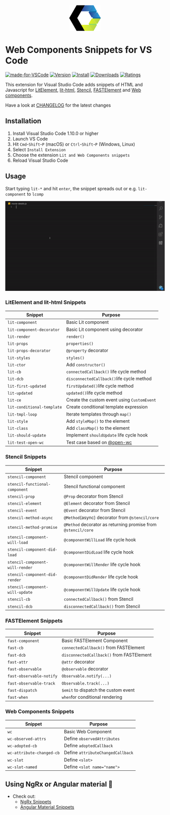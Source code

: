 <p align="center">
  <img width="100" src="https://raw.githubusercontent.com/hardikpthv/vscode-lit-snippets/master/images/logo.png">
</p>

# Web Components Snippets for VS Code

[![made-for-VSCode](https://img.shields.io/badge/Made%20for-VSCode-1f425f.svg)](https://code.visualstudio.com/)
[![Version](https://vsmarketplacebadge.apphb.com/version/hardikpthv.lit-snippets.svg)](https://marketplace.visualstudio.com/items?itemName=hardikpthv.lit-snippets)
[![Install](https://vsmarketplacebadge.apphb.com/installs/hardikpthv.lit-snippets.svg)](https://marketplace.visualstudio.com/items?itemName=hardikpthv.lit-snippets)
[![Downloads](https://vsmarketplacebadge.apphb.com/downloads-short/hardikpthv.lit-snippets.svg)](https://marketplace.visualstudio.com/items?itemName=hardikpthv.lit-snippets)
[![Ratings](https://vsmarketplacebadge.apphb.com/rating-short/hardikpthv.lit-snippets.svg)](https://marketplace.visualstudio.com/items?itemName=hardikpthv.lit-snippets)

This extension for Visual Studio Code adds snippets of HTML and Javascript for [LitElement](https://lit-element.polymer-project.org), [lit-html](https://lit-html.polymer-project.org), [Stencil](https://stenciljs.com/), [FASTElement](https://www.fast.design/docs/fast-element/getting-started◊) and [Web components](https://www.webcomponents.org/introduction).

Have a look at [CHANGELOG](CHANGELOG.md) for the latest changes

## Installation

1.  Install Visual Studio Code 1.10.0 or higher
1.  Launch VS Code
1.  Hit `Cmd`-`Shift`-`P` (macOS) or `Ctrl`-`Shift`-`P` (Windows, Linux)
1.  Select `Install Extension`
1.  Choose the extension `Lit and Web Components snippets`
1.  Reload Visual Studio Code

## Usage

Start typing `lit-*` and hit `enter`, the snippet spreads out or e.g. `lit-component` to `lcomp`

![Use Extension](images/usage.gif)

### LitElement and lit-html Snippets

| Snippet                    | Purpose                                                                         |
| -------------------------- | ------------------------------------------------------------------------------- |
| `lit-component`            | Basic Lit component                                                             |
| `lit-component-decorator`  | Basic Lit component using decorator                                             |
| `lit-render`               | `render()`                                                                      |
| `lit-props`                | `properties()`                                                                  |
| `lit-props-decorator`      | `@property` decorator                                                           |
| `lit-styles`               | `styles()`                                                                      |
| `lit-ctor`                 | Add `constructor()`                                                             |
| `lit-cb`                   | `connectedCallback()` life cycle method                                         |
| `lit-dcb`                  | `disconnectedCallback()`life cycle method                                       |
| `lit-first-updated`        | `firstUpdated()`life cycle method                                               |
| `lit-updated`              | `updated()`life cycle method                                                    |
| `lit-ce`                   | Create the custom event using `CustomEvent`                                     |
| `lit-conditional-template` | Create conditional template expression                                          |
| `lit-tmpl-loop`            | Iterate templates through `map()`                                               |
| `lit-style`                | Add `styleMap()` to the element                                                 |
| `lit-class`                | Add `classMap()` to the element                                                 |
| `lit-should-update`        | Implement `shouldUpdate` life cycle hook                                        |
| `lit-test-open-wc`         | Test case based on [@open-wc](https://open-wc.org/testing/testing-helpers.html) |

### Stencil Snippets

| Snippet                         | Purpose                                                       |
| ------------------------------- | ------------------------------------------------------------- |
| `stencil-component`             | Stencil component                                             |
| `stencil-functional-component`  | Stencil functional component                                  |
| `stencil-prop`                  | `@Prop` decorator from Stencil                                |
| `stencil-element`               | `@Element` decorator from Stencil                             |
| `stencil-event`                 | `@Event` decorator from Stencil                               |
| `stencil-method-async`          | `@Method`(async) decorator from `@stencil/core`               |
| `stencil-method-promise`        | `@Method` decorator as returning promise from `@stencil/core` |
| `stencil-component-will-load`   | `@componentWillLoad` life cycle hook                          |
| `stencil-component-did-load`    | `@componentDidLoad` life cycle hook                           |
| `stencil-component-will-render` | `@componentWillRender` life cycle hook                        |
| `stencil-component-did-render`  | `@componentDidRender` life cycle hook                         |
| `stencil-component-will-update` | `@componentWillUpdate` life cycle hook                        |
| `stencil-cb`                    | `connectedCallback()` from Stencil                            |
| `stencil-dcb`                   | `disconnectedCallback()` from Stencil                         |

### FASTElement Snippets

| Snippet                  | Purpose                                   |
| ------------------------ | ----------------------------------------- |
| `fast-component`         | Basic FASTElement Component               |
| `fast-cb`                | `connectedCallback()` from FASTElement    |
| `fast-dcb`               | `disconnectedCallback()` from FASTElement |
| `fast-attr`              | `@attr` decorator                         |
| `fast-observable`        | `@observable` decorator                   |
| `fast-observable-notify` | `Observable.notify(...)`                  |
| `fast-observable-track`  | `Observable.track(...)`                   |
| `fast-dispatch`          | `$emit` to dispatch the custom event      |
| `fast-when`              | `when`for conditional rendering           |

### Web Components Snippets

| Snippet                   | Purpose                           |
| ------------------------- | --------------------------------- |
| `wc`                      | Basic Web Component               |
| `wc-observed-attrs`       | Define `observedAttributes`       |
| `wc-adopted-cb`           | Define `adoptedCallback`          |
| `wc-attribute-changed-cb` | Define `attributeChangedCallback` |
| `wc-slot`                 | Define `<slot>`                   |
| `wc-slot-named`           | Define `<slot name="name">`       |

## Using NgRx or Angular material 🤔

- Check out:
  - [NgRx Snippets](https://bit.ly/ngrx-vscode)
  - [Angular Material Snippets](https://bit.ly/ng-material-vscode)
